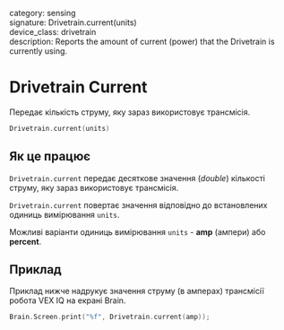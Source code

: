 category: sensing  
signature: Drivetrain.current(units)  
device_class: drivetrain  
description: Reports the amount of current (power) that the Drivetrain is currently using.

# Drivetrain Current

Передає кількість струму, яку зараз використовує трансмісія.

```cpp
Drivetrain.current(units)
```

## Як це працює
`Drivetrain.current` передає десяткове значення (*double*) кількості струму, яку зараз використовує трансмісія.

`Drivetrain.current` повертає значення відповідно до встановлених одиниць вимірювання `units`.

Можливі варіанти одиниць вимірювання `units` - **amp** (ампери) або **percent**.

## Приклад

Приклад нижче надрукує значення струму (в амперах) трансмісії робота VEX IQ на екрані Brain.

```cpp
Brain.Screen.print("%f", Drivetrain.current(amp));
```

<advanced>
</advanced>